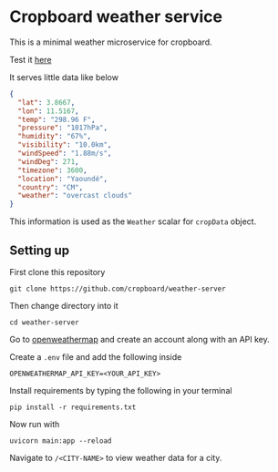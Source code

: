 # Cropboard weather service

This is a minimal weather microservice for cropboard.

Test it [here](https://weathermicroservice.cropboard.studio/)

It serves little data like below

```json
{
  "lat": 3.8667,
  "lon": 11.5167,
  "temp": "298.96 F",
  "pressure": "1017hPa",
  "humidity": "67%",
  "visibility": "10.0km",
  "windSpeed": "1.88m/s",
  "windDeg": 271,
  "timezone": 3600,
  "location": "Yaoundé",
  "country": "CM",
  "weather": "overcast clouds"
}
```

This information is used as the `Weather` scalar for `cropData` object.

## Setting up

First clone this repository

```shell
git clone https://github.com/cropboard/weather-server
```

Then change directory into it

```shell
cd weather-server
```

Go to [openweathermap](https://openweathermap.org) and create an account along with an API key.

Create a `.env` file and add the following inside

```env
OPENWEATHERMAP_API_KEY=<YOUR_API_KEY>
```

Install requirements by typing the following in your terminal

```shell
pip install -r requirements.txt
```

Now run with

```shell
uvicorn main:app --reload
```

Navigate to `/<CITY-NAME>` to view weather data for a city.
